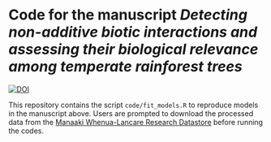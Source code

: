 Code for the manuscript *Detecting non-additive biotic interactions and
assessing their biological relevance among temperate rainforest trees*
================

[![DOI](https://zenodo.org/badge/608901431.svg)](https://zenodo.org/doi/10.5281/zenodo.10656043)

This repository contains the script `code/fit_models.R` to reproduce
models in the manuscript above. Users are prompted to download the
processed data from the [Manaaki Whenua-Lancare Research
Datastore](https://doi.org/10.25898/sv0n-sw84) before running the codes.

